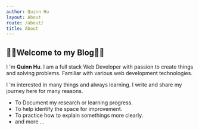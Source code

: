 ```yaml
---
author: Quinn Hu
layout: About
route: /about/
title: About
---
```


## 👨‍💻Welcome to my Blog👨‍💻
I 'm **Quinn Hu**. I am a full stack Web Developer with passion to create things and solving problems. Familiar with various web development technologies.

I 'm interested in many things and always learning. I write and share my journey here for many reasons.
  - To Document my research or learning progress.
  - To help identify the space for improvement.
  - To practice how to explain somethings more clearly.
  - and more ...
